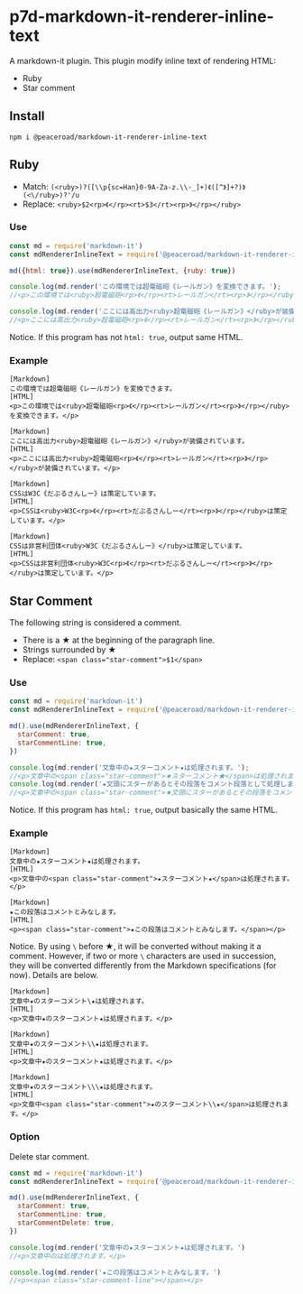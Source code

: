 # p7d-markdown-it-renderer-inline-text

A markdown-it plugin. This plugin modify inline text of rendering HTML:

- Ruby
- Star comment

## Install

```samp
npm i @peaceroad/markdown-it-renderer-inline-text
```

## Ruby

- Match: `(<ruby>)?([\\p{sc=Han}0-9A-Za-z.\\-_]+)《([^》]+?)》(<\/ruby>)?'/u`
- Replace: `<ruby>$2<rp>《</rp><rt>$3</rt><rp>》</rp></ruby>`

### Use

```js
const md = require('markdown-it')
const mdRendererInlineText = require('@peaceroad/markdown-it-renderer-inline-text')

md({html: true}).use(mdRendererInlineText, {ruby: true})

console.log(md.render('この環境では超電磁砲《レールガン》を変換できます。');
//<p>この環境では<ruby>超電磁砲<rp>《</rp><rt>レールガン</rt><rp>》</rp></ruby>を変換できます。</p>

console.log(md.render('ここには高出力<ruby>超電磁砲《レールガン》</ruby>が装備されています。');
//<p>ここには高出力<ruby>超電磁砲<rp>《</rp><rt>レールガン</rt><rp>》</rp></ruby>が装備されています。</p>
```

Notice. If this program has not `html: true`,  output same HTML.

### Example

```
[Markdown]
この環境では超電磁砲《レールガン》を変換できます。
[HTML]
<p>この環境では<ruby>超電磁砲<rp>《</rp><rt>レールガン</rt><rp>》</rp></ruby>を変換できます。</p>

[Markdown]
ここには高出力<ruby>超電磁砲《レールガン》</ruby>が装備されています。
[HTML]
<p>ここには高出力<ruby>超電磁砲<rp>《</rp><rt>レールガン</rt><rp>》</rp></ruby>が装備されています。</p>

[Markdown]
CSSはW3C《だぶるさんしー》は策定しています。
[HTML]
<p>CSSは<ruby>W3C<rp>《</rp><rt>だぶるさんしー</rt><rp>》</rp></ruby>は策定しています。</p>

[Markdown]
CSSは非営利団体<ruby>W3C《だぶるさんしー》</ruby>は策定しています。
[HTML]
<p>CSSは非営利団体<ruby>W3C<rp>《</rp><rt>だぶるさんしー</rt><rp>》</rp></ruby>は策定しています。</p>
```

## Star Comment

The following string is considered a comment.

- There is a ★ at the beginning of the paragraph line.
- Strings surrounded by ★
- Replace: `<span class="star-comment">$1</span>`

### Use

```js
const md = require('markdown-it')
const mdRendererInlineText = require('@peaceroad/markdown-it-renderer-inline-text')

md().use(mdRendererInlineText, {
  starComment: true,
  starCommentLine: true,
})

console.log(md.render('文章中の★スターコメント★は処理されます。');
//<p>文章中の<span class="star-comment">★スターコメント★</span>は処理されます。</p>
console.log(md.render('★文頭にスターがあるとその段落をコメント段落として処理します。');
//<p>文章中の<span class="star-comment">★文頭にスターがあるとその段落をコメント段落として処理します。</span></p>
```

Notice. If this program has `html: true`,  output basically the same HTML.

### Example

```
[Markdown]
文章中の★スターコメント★は処理されます。
[HTML]
<p>文章中の<span class="star-comment">★スターコメント★</span>は処理されます。</p>

[Markdown]
★この段落はコメントとみなします。
[HTML]
<p><span class="star-comment">★この段落はコメントとみなします。</span></p>
```

Notice. By using `\` before ★, it will be converted without making it a comment. However, if two or more `\` characters are used in succession, they will be converted differently from the Markdown specifications (for now). Details are below.

```
[Markdown]
文章中★のスターコメント\★は処理されます。
[HTML]
<p>文章中★のスターコメント★は処理されます。</p>

[Markdown]
文章中★のスターコメント\\★は処理されます。
[HTML]
<p>文章中★のスターコメント★は処理されます。</p>

[Markdown]
文章中★のスターコメント\\\★は処理されます。
[HTML]
<p>文章中<span class="star-comment">★のスターコメント\\★</span>は処理されます。</p>
```

### Option

Delete star comment.

```js
const md = require('markdown-it')
const mdRendererInlineText = require('@peaceroad/markdown-it-renderer-inline-text')

md().use(mdRendererInlineText, {
  starComment: true,
  starCommentLine: true,
  starCommentDelete: true,
})

console.log(md.render('文章中の★スターコメント★は処理されます。')
//<p>文章中のは処理されます。</p>

console.log(md.render('★この段落はコメントとみなします。')
//<p><span class="star-comment-line"></span></p>
```
